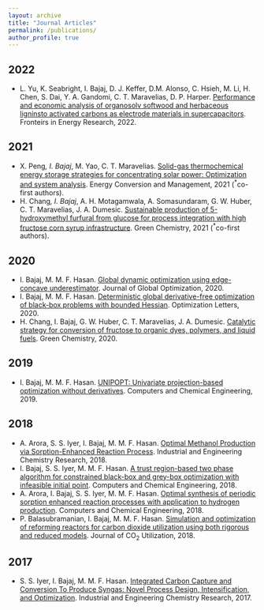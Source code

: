 ```yaml
---
layout: archive
title: "Journal Articles"
permalink: /publications/
author_profile: true
---
```

## 2022

- L. Yu, K. Seabright, I. Bajaj, D. J. Keffer, D.M. Alonso, C. Hsieh, M. Li, H. Chen, S. Dai, Y. A. Gandomi, C. T. Maravelias, D. P. Harper. [Performance and economic analysis of organosolv softwood and herbaceous ligninsto activated carbons as electrode materials in supercapacitors](https://www.frontiersin.org/articles/10.3389/fenrg.2022.849949/full). Fronteirs in Energy Research, 2022.

## 2021

- X. Peng<sup>*</sup>, I. Bajaj<sup>*</sup>, M. Yao, C. T. Maravelias. [Solid-gas thermochemical energy storage strategies for concentrating solar power: Optimization and system analysis](https://www.sciencedirect.com/science/article/pii/S0196890421008128). Energy Conversion and Management, 2021 (<sup>*</sup>co-first authors). 
- H. Chang<sup>*</sup>, I. Bajaj<sup>*</sup>, A. H. Motagamwala, A. Somasundaram, G. W. Huber, C. T. Maravelias, J. A. Dumesic. [Sustainable production of 5-hydroxymethyl furfural from glucose for process integration with high fructose corn syrup infrastructure](https://pubs.rsc.org/en/content/articlehtml/2021/gc/d1gc00311a). Green Chemistry, 2021 (<sup>*</sup>co-first authors).

## 2020

- I. Bajaj, M. M. F. Hasan. [Global dynamic optimization using edge-concave underestimator](https://link.springer.com/article/10.1007/s10898-020-00883-2). Journal of Global Optimization, 2020. 
- I. Bajaj, M. M. F. Hasan. [Deterministic global derivative-free optimization of black-box problems with bounded Hessian](https://link.springer.com/article/10.1007/s11590-019-01421-0). Optimization Letters, 2020. 
- H. Chang, I. Bajaj, G. W. Huber, C. T. Maravelias, J. A. Dumesic. [Catalytic strategy for conversion of fructose to organic dyes, polymers, and liquid fuels](https://pubs.rsc.org/en/content/articlehtml/2020/gc/d0gc01576h). Green Chemistry, 2020. 

## 2019

- I. Bajaj, M. M. F. Hasan. [UNIPOPT: Univariate projection-based optimization without derivatives](https://www.sciencedirect.com/science/article/pii/S0098135419303783). Computers and Chemical Engineering, 2019. 

## 2018

- A. Arora, S. S. Iyer, I. Bajaj, M. M. F. Hasan. [Optimal Methanol Production via Sorption-Enhanced Reaction Process](https://pubs.acs.org/doi/full/10.1021/acs.iecr.8b02543). Industrial and Engineering Chemistry Research, 2018. 
- I. Bajaj, S. S. Iyer, M. M. F. Hasan. [A trust region-based two phase algorithm for constrained black-box and grey-box optimization with infeasible initial point](https://www.sciencedirect.com/science/article/pii/S0098135417304404). Computers and Chemical Engineering, 2018. 
- A. Arora, I. Bajaj, S. S. Iyer, M. M. F. Hasan. [Optimal synthesis of periodic sorption enhanced reaction processes with application to hydrogen production](https://www.sciencedirect.com/science/article/pii/S0098135418302576). Computers and Chemical Engineering, 2018. 
- P. Balasubramanian, I. Bajaj, M. M. F. Hasan. [Simulation and optimization of reforming reactors for carbon dioxide utilization using both rigorous and reduced models](https://www.sciencedirect.com/science/article/pii/S2212982017304523). Journal of CO<sub>2</sub> Utilization, 2018.

## 2017 

- S. S. Iyer, I. Bajaj, M. M. F. Hasan. [Integrated Carbon Capture and Conversion To Produce Syngas: Novel Process Design, Intensification, and Optimization](https://pubs.acs.org/doi/full/10.1021/acs.iecr.7b01688). Industrial and Engineering Chemistry Research, 2017.
